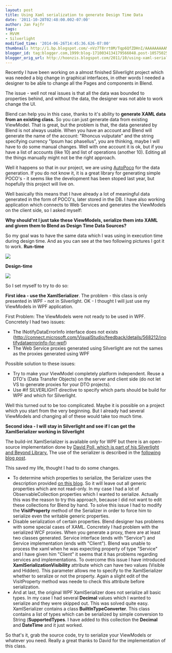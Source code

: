 ```yaml
---
layout: post
title: Using Xaml serialization to generate Design Time Data
date: '2011-10-28T02:48:00.002-07:00'
author: Jan Fajfr
tags:
- MVVM
- Silverlight
modified_time: '2014-06-26T14:45:36.626-07:00'
thumbnail: http://1.bp.blogspot.com/-nVz7T8rrt0M/Tqp6QfZDHnI/AAAAAAAAAMs/eQvVsQa1elU/s72-c/web.PNG
blogger_id: tag:blogger.com,1999:blog-1710034134179566048.post-1057502579404958654
blogger_orig_url: http://hoonzis.blogspot.com/2011/10/using-xaml-serialization-to-generate.html
---
```

Recently I have been working on a almost finished Silverlight project
which was needed a big change in graphical interfaces, in other words I
needed a designer to be able to change all the Pages and components in
Blend.

The issue - well not real issues is that all the data was bounded to
properties behind, and without the data, the designer was not able to
work change the UI.

Blend can help you in this case, thanks to it's ability to **generate
XAML data from an existing class.** So you can just generate data from
existing ViewModel. That is great, but the problem is that, the data
generated by Blend is not always usable. When you have an account and
Blend will generate the name of the account: "Rhoncus vulputate" and the
string specifying currency "Ipsum hac phasellus", you are thinking, maybe
I will have to do some manual changes. Well with one account it is ok,
but if you have a list of accounts (like 10) and list of operations
(another 10). Editing all the things manually might not be the right
approach.

Well it happens so that in our project, we are using [AutoPoco](http://autopoco.codeplex.com) for the data generation. If you
do not know it, it is a great library for generating simple POCO's - it
seems like the development has been stoped last year, but hopefully this
project will live on.

Well basically this means that I have already a lot of meaningful data
generated in the form of POCO's, later stored in the DB. I have also
working application which connects to Web Services and generates the
ViewModels on the client side, so I asked myself:

**Why should'nt I just take these ViewModels, serialize them into XAML
and givem them to Blend as Design Time Data Sources?**

So my goal was to have the same data which I was using in execution time
during design time. And as you can see at the two following pictures I
got it to work.
**Run-time**

[![](http://1.bp.blogspot.com/-nVz7T8rrt0M/Tqp6QfZDHnI/AAAAAAAAAMs/eQvVsQa1elU/s320/web.PNG)](http://1.bp.blogspot.com/-nVz7T8rrt0M/Tqp6QfZDHnI/AAAAAAAAAMs/eQvVsQa1elU/s1600/web.PNG)

**Design-time**

[![](http://3.bp.blogspot.com/-byMCzZWo-0I/Tqp7NFkeigI/AAAAAAAAANE/U57JMMgpMwk/s320/blend.PNG)](http://3.bp.blogspot.com/-byMCzZWo-0I/Tqp7NFkeigI/AAAAAAAAANE/U57JMMgpMwk/s1600/blend.PNG)

So I set myself to try to do so:

**First idea - use the XamlSerializer**. The problem - this class is only
presented in WPF - not in Silverlight. OK - I thought I will just use my
ViewModels in WPF application.

First Problem: The ViewModels were not ready to be used in WPF.
Concretely I had two issues:

-   The INotifyDataErrorInfo interface does not
    exists (http://connect.microsoft.com/VisualStudio/feedback/details/568212/inotifydataerrorinfo-for-wpf)
-   The Web Service proxies generated using Silverlight are not the
    sames as the proxies generated using WPF

Possible solution to these issues:

-   Try to make your ViewModel completely platform independent. Reuse a
    DTO's (Data Transfer Objects) on the server and client side (do not
    let VS to generate proxies for your DTO projects).
-   Use \#if SILVERLIGHT directive to specify which parts should be
    build for WPF and which for Silverlight.

Well this turned out to be too complicated. Maybe it is possible on a
project which you start from the very beginning. But I already had
several ViewModels and changing all of these would take too much time.

**Second idea - I will stay in Silverlight and see if I can get the
XamlSerializer working in Silverlight**

The build-int XamlSerializer is available only for WPF but there is an
open-source implementation done by [David Poll, which is part of his
Silverlight and Beyond
Library.](http://www.davidpoll.com/tag/silverlight-and-beyond-slab/)
The use of the serializer is described in the [following blog post](http://www.davidpoll.com/2010/07/25/to-xaml-with-love-an-experiment-with-xaml-serialization-in-silverlight/).

This saved my life, thought I had to do some changes.

-   To determine which properties to serialize, the Serializer uses the
    description provided [on this
    blog](http://blogs.msdn.com/b/mikehillberg/archive/2006/09/16/xamlwriter.aspx).
    So it will leave out all generic properties which are not read-only.
    In my case I had a lot of ObservableCollection properties which I
    wanted to serialize. Actually this was the reason to try this
    approach, because I did not want to edit these collections for Blend
    by hand. To solve this issue I had to modify the **VisitProperty**
    method of the Serializer in order to force him to serialize even the
    writable generic properties.
-   Disable serialization of certain properties. Blend designer has
    problems with some special cases of XAML. Concretely I had problem
    with the serialized WCF proxies. When you generate a proxy, there
    are at least two classes generated. Service interface (ends
    with "Service") and Service implementation (ends with "Client").
    Blend was unable to process the xaml when he was expecting property
    of type "Service" and I have given him "Client" it seems that it has
    problems regarding services and implementations. To overcome this
    issue I have introduced **XamlSerializationVisibility** attribute
    which can have two values (Visible and Hidden). This parameter
    allows me to specify to the XamlSerializer whether to seralize or
    not the property. Again a slight edit of the VisitProperty method
    was neede to check this attribute before serialization.
-   And at last, the original WPF XamlSerializer does not serialize all
    basic types. In my case I had several **Decimal** values which I
    wanted to serialize and they were skipped out. This was solved
    quite easy. XamlSerializer contains a class
    **BuiltInTypeConverter**. This class contains a list of types which
    can be serialized by simple conversion to String
    (**SupportedTypes**. I have added to this collection the **Decimal**
    and **DateTime** and it just worked.

So that's it, grab the source code, try to serialize your ViewModels or
whatever you need. Really a great thanks to David for the implementation
of this class.
